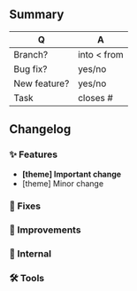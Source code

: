 ## Summary
| Q            | A                                                         |
|--------------|-----------------------------------------------------------|
| Branch?      | into <!-- PRs should be into 'dev' --> < from             |
| Bug fix?     | yes/no                                                    |
| New feature? | yes/no                                                    |
| Task         | closes #  <!-- mettre le n° de l'issue correspondante --> |

## Changelog
### ✨ Features
* **[theme] Important change**
* [theme] Minor change
### 🐛 Fixes
### 🚀 Improvements
### 👻 Internal
### 🛠 Tools
